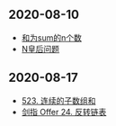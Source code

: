 ## 2020-08-10
- [和为sum的n个数](http://www.conardli.top/docs/algorithm/%E5%9B%9E%E6%BA%AF%E7%AE%97%E6%B3%95/%E5%92%8C%E4%B8%BAsum%E7%9A%84n%E4%B8%AA%E6%95%B0.html#%E9%A2%98%E7%9B%AE)
- [N皇后问题](http://www.conardli.top/docs/algorithm/%E5%9B%9E%E6%BA%AF%E7%AE%97%E6%B3%95/N%E7%9A%87%E5%90%8E%E9%97%AE%E9%A2%98.html#%E9%A2%98%E7%9B%AE)

## 2020-08-17
- [523. 连续的子数组和](https://leetcode-cn.com/problems/continuous-subarray-sum)
- [剑指 Offer 24. 反转链表](https://leetcode-cn.com/problems/fan-zhuan-lian-biao-lcof)
